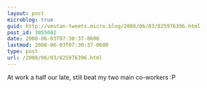 ```yaml
---
layout: post
microblog: true
guid: http://vmstan-tweets.micro.blog/2008/06/03/825976396.html
post_id: 3055002
date: 2008-06-03T07:30:37-0600
lastmod: 2008-06-03T07:30:37-0600
type: post
url: /2008/06/03/825976396.html
---
```

At work a half our late, still beat my two main co-workers :P
